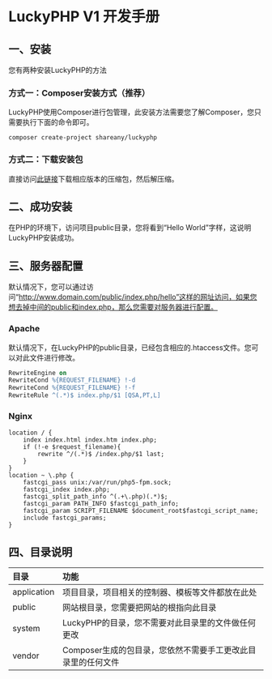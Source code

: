 # LuckyPHP V1 开发手册

## 一、安装

您有两种安装LuckyPHP的方法

### 方式一：Composer安装方式（推荐）

LuckyPHP使用Composer进行包管理，此安装方法需要您了解Composer，您只需要执行下面的命令即可。

```Linux
composer create-project shareany/luckyphp
```

### 方式二：下载安装包

直接访问[此链接](https://github.com/ShareAny/LuckyPHP/releases)下载相应版本的压缩包，然后解压缩。

## 二、成功安装

在PHP的环境下，访问项目public目录，您将看到“Hello World”字样，这说明LuckyPHP安装成功。

## 三、服务器配置

默认情况下，您可以通过访问“http://www.domain.com/public/index.php/hello”这样的网址访问，如果您想去掉中间的public和index.php，那么您需要对服务器进行配置。

### Apache

默认情况下，在LuckyPHP的public目录，已经包含相应的.htaccess文件。您可以对此文件进行修改。

```Apache
RewriteEngine on
RewriteCond %{REQUEST_FILENAME} !-d
RewriteCond %{REQUEST_FILENAME} !-f
RewriteRule ^(.*)$ index.php/$1 [QSA,PT,L]
```

### Nginx

```Nginx
location / {
    index index.html index.htm index.php;
    if (!-e $request_filename){
        rewrite ^/(.*)$ /index.php/$1 last;
    }
}
location ~ \.php {
    fastcgi_pass unix:/var/run/php5-fpm.sock;
    fastcgi_index index.php;
    fastcgi_split_path_info ^(.+\.php)(.*)$;
    fastcgi_param PATH_INFO $fastcgi_path_info;
    fastcgi_param SCRIPT_FILENAME $document_root$fastcgi_script_name;
    include fastcgi_params;
}
```

## 四、目录说明

| 目录         | 功能           |
| :---------- | :----------------- |
| application | 项目目录，项目相关的控制器、模板等文件都放在此处            |
| public      | 网站根目录，您需要把网站的根指向此目录                    |
| system      | LuckyPHP的目录，您不需要对此目录里的文件做任何更改         |
| vendor      | Composer生成的包目录，您依然不需要手工更改此目录里的任何文件 |